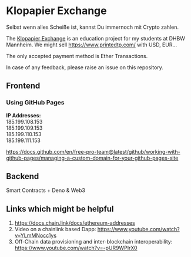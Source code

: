 # Klopapier Exchange

Selbst wenn alles Scheiße ist, kannst Du immernoch mit Crypto zahlen.


The [Klopapier Exchange](https://klopapier.exchange) is an education project for my students at DHBW Mannheim. We might sell https://www.printedtp.com/ with USD, EUR...  

The only accepted payment method is Ether Transactions.

In case of any feedback, please raise an issue on this repository.

## Frontend
### Using GitHub Pages
**IP Addresses:**  
185.199.108.153  
185.199.109.153  
185.199.110.153  
185.199.111.153  

https://docs.github.com/en/free-pro-team@latest/github/working-with-github-pages/managing-a-custom-domain-for-your-github-pages-site


## Backend
Smart Contracts + Deno & Web3  


## Links which might be helpful
1. https://docs.chain.link/docs/ethereum-addresses  
2. Video on a chainlink based Dapp: https://www.youtube.com/watch?v=YLmMNocc1ys  
3. Off-Chain data provisioning and inter-blockchain interoperability: https://www.youtube.com/watch?v=-pUR9WPIrX0


